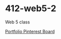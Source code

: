 # 412-web5-2
Web 5 class

[Portfolio Pinterest Board](https://www.pinterest.ca/lyndaa04/portfolio-moodboard/more_ideas/?request_params=%7B%221%22%3A%2039%2C%20%227%22%3A%20%224917944111176414515%22%2C%20%228%22%3A%20%22657807158013213326%22%2C%20%2232%22%3A%2020%2C%20%2237%22%3A%20%22Ideas%20for%20your%20board%22%7D&full_feed_title=Ideas%20for%20your%20board&view_parameter_type=3173&pins_display=3&ideas_referrer=25)
